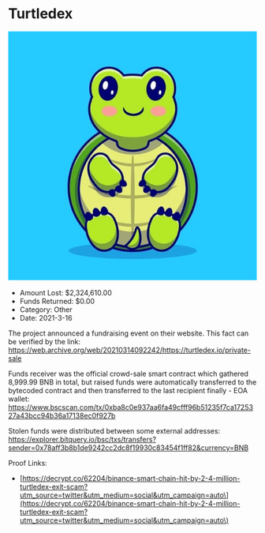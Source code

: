 # Turtledex
![Turtledex](/rektimages/Turtledex.png)
- Amount Lost: $2,324,610.00
- Funds Returned: $0.00
- Category: Other
- Date: 2021-3-16

The project announced a fundraising event on their website. This fact can be verified by the link:  
https://web.archive.org/web/20210314092242/https://turtledex.io/private-sale  
  
Funds receiver was the official crowd-sale smart contract which gathered 8,999.99 BNB in total, but raised funds were automatically transferred to the bytecoded contract and then transferred to the last recipient finally - EOA wallet:  
https://www.bscscan.com/tx/0xba8c0e937aa6fa49cfff96b51235f7ca1725327a43bcc94b36a17138ec0f927b  
  
Stolen funds were distributed between some external addresses:  
https://explorer.bitquery.io/bsc/txs/transfers?sender=0x78aff3b8b1de9242cc2dc8f19930c83454f1ff82&currency=BNB


Proof Links:
- [https://decrypt.co/62204/binance-smart-chain-hit-by-2-4-million-turtledex-exit-scam?utm_source=twitter&utm_medium=social&utm_campaign=auto\](https://decrypt.co/62204/binance-smart-chain-hit-by-2-4-million-turtledex-exit-scam?utm_source=twitter&utm_medium=social&utm_campaign=auto\)


